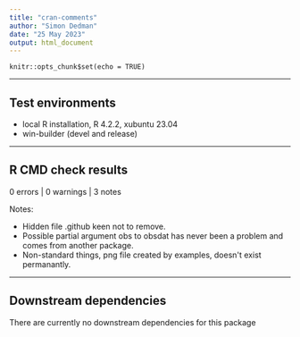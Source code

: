 ```yaml
---
title: "cran-comments"
author: "Simon Dedman"
date: "25 May 2023"
output: html_document
---
```


```{r setup, include=FALSE}
knitr::opts_chunk$set(echo = TRUE)
```

***

## Test environments
* local R installation, R 4.2.2, xubuntu 23.04
* win-builder (devel and release)

***

## R CMD check results

0 errors | 0 warnings | 3 notes

Notes:

* Hidden file .github keen not to remove.
* Possible partial argument obs to obsdat has never been a problem and comes from another package.
* Non-standard things, png file created by examples, doesn't exist permanantly.

***

## Downstream dependencies

There are currently no downstream dependencies for this package
